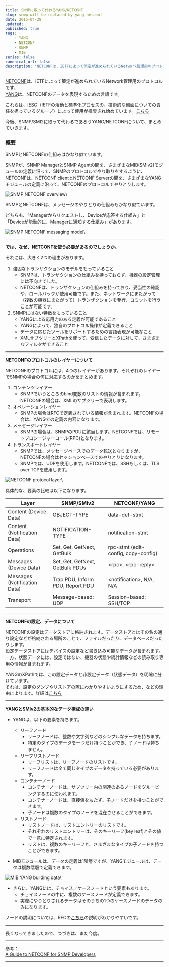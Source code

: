 ```yaml
---
title: SNMPに取って代わるYANG/NETCONF
slug: snmp-will-be-replaced-by-yang-netconf
date: 2015-04-28
updated:
published: true
tags:
    - YANG
    - NETCONF
    - SNMP
    - MIB
series: false
canonical_url: false
description: "NETCONFは、IETFによって策定が進められているNetwork管理用のプロトコルです。YANGは、NETCONFのデータを表現するための言語です。"
---
```


[NETCONF](https://tools.ietf.org/html/rfc6241)は、IETFによって策定が進められているNetwork管理用のプロトコルです。  
[YANG](https://tools.ietf.org/html/rfc6020)は、NETCONFのデータを表現するための言語です。

これらは、[IESG](http://www.ietf.org/iesg/)（IETFの活動と標準化プロセスの、技術的な側面についての責任を担っているグループ）によって使用が推奨され始めています。[こちら](http://www.ietf.org/iesg/statement/writable-mib-module.html)  

今後、SNMP/SMI2に取って代わるであろうYANG/NETCONFについて、まとめていきます。

<!--more-->

### 概要

SNMPとNETCONFの仕組みはかなり似ています。

SNMPが、SNMP ManagerとSNMP Agentの間を、さまざまなMIB(SMIv2)モジュールの定義に沿って、SNMPのプロトコルでやり取りをするように、  
NETCONFは、NETCONF clientとNETCONF Serverの間を、さまざまなYANGモジュールの定義に沿って、NETCONFのプロトコルでやりとりします。  

![SNMP NETCONF overview](./images/2014-04-snmp-netconf-overview_mini.jpg)\


SNMPとNETCONFは、メッセージのやりとりの仕組みもかなり似ています。

どちらも、「Managerからリクエストし、Deviceが応答する仕組み」と「Deviceが能動的に、Managerに通知する仕組み」があります。  

![SNMP NETCONF messaging model](./images/2014-04-snmp-netconf-messaging-model_mini.jpg)\


---

**では、なぜ、NETCONFを使う必要があるのでしょうか。**

それには、大きく2つの理由があります。

1. 強固なトランザクションのモデルをもっていること
    * SNMPは、トランザクションの仕組みを持っておらず、機器の設定管理には不向きでした。
    * NETCONFは、トランザクションの仕組みを持っており、妥当性の確認や、ロールバックが使用可能です。また、ネットワークにまたがって（複数の機器にまたがって）トランザクションを発行、コミットを行うことが可能です。
1. SNMPにはない特徴をもっていること
    * YANGによる応用力のある定義が可能であること
    * YANGによって、独自のプロトコル操作が定義できること
    * データに応じたツールをサポートするための言語表現が可能なこと
    * XMLサブツリーとXPathを使って、受信したデータに対して、さまざまなフィルタができること


---

**NETCONFのプロトコルのレイヤーについて**

NETCONFのプロトコルには、4つのレイヤーがあります。それぞれのレイヤーでSNMPの場合の何に対応するのかをまとめます。

1. コンテンツレイヤー
    * SNMPでいうところのbind変数のリストの情報が含まれます。NETCONFの場合は、XMLのサブツリーで表現します。
1. オペレーションレイヤー
    * SNMPの場合はRFCで定義されている情報が含まれます。NETCONFの場合は、YANGでの定義の内容になります。
1. メッセージレイヤー
    * SNMPの場合は、SNMPのPDUに該当します。NETCONFでは、リモートプロシージャーコール(RPC)となります。
1. トランスポートレイヤー
    * SNMPでは、メッセージベースでのデータ転送となりますが、NETCONFの場合はセッションベースでのやりとりになります。
    * SNMPでは、UDPを使用します。NETCONFでは、SSHもしくは、TLS over TCPを使用します。

![NETCONF protocol layer](./images/2014-04-netconf-protocol-layer_mini.jpg)\


具体的な、要素の比較は以下になります。  


| Layer                        | SNMP/SMIv2                       | NETCONF/YANG                        |
|------------------------------|----------------------------------|-------------------------------------|
| Content (Device Data)        | OBJECT-TYPE                      | data-def-stmt                       |
| Content (Notification Data)  | NOTIFICATION-TYPE                | notification-stmt                   |
| Operations                   | Set, Get, GetNext, GetBulk       | rpc-stmt (edit-config, copy-config) |
| Messages (Device Data)       | Set, Get, GetNext, GetBulk PDUs  | \<rpc>, \<rpc-reply>                |
| Messages (Notification Data) | Trap PDU, Inform PDU, Report PDU | \<notification>, N/A, N/A           |
| Transport                    | Message-based: UDP               | Session-based: SSH/TCP              |


---

**NETCONFの設定、データについて**

NETCONFの設定はデータストアに格納されます。データストアとはその名の通り設定などが格納される場所のことで、ファイルだったり、データベースだったりします。  
設定データストアにはデバイスの設定など書き込み可能なデータが含まれます。  
一方、状態データには、設定ではない、機器の状態や統計情報などの読み取り専用の情報が含まれます。  

YANGのXPathでは、この設定データと非設定データ（状態データ）を明確に分けています。  
それは、設定のダンプやリストアの際にわかりやすいようにするため、などの理由によります。詳細は[こちら](https://tools.ietf.org/html/rfc3535#section-3)  


---

**YANGとSMIv2の基本的なデータ構成の違い**

* YANGは、以下の要素を持ちます。
    + リーフノード
        - リーフノードは、整数や文字列などのシンプルなデータを持ちます。
        - 特定のタイプのデータを一つだけ持つことができ、子ノードは持ちません。
    + リーフリストノード
        - リーフリストは、リーフノードのリストです。
        - リーフノードは全て同じタイプのデータを持っている必要があります。
    + コンテナーノード
        - コンテナーノードは、サブツリー内の関連のあるノードをグルーピングするのに使われます。
        - コンテナーノードは、直接値をもたず、子ノードだけを持つことができます。
        - 子ノードは複数のタイプのノードを混在させることができます。
    + リストノード
        - リストノードは、リストエントリーのリストです。
        - それぞれのリストエントリーは、そのキーリーフ(key leaf)とその値で一意に特定されます。
        - リストは、複数のキーリーフと、さまざまなタイプの子ノードを持つことができます。

* MIBモジュールは、データの定義は1階層ですが、YANGモジュールは、データは複数階層で定義できます。


![MIB YANG building data](./images/2014-04-snmp-netconf-building-data_mini.jpg)\


* さらに、YANGには、チョイス／ケースノードという要素もあります。
    + チョイスノードの中に、複数のケースノードが定義できます。
    + 実際にやりとりされるデータはそのうちの1つのケースノードのデータのみになります。

ノードの説明については、RFCの[こちら](https://tools.ietf.org/html/rfc6020#section-4.2.2)の説明がわかりやすいです。  


---


長くなってきましたので、つづきは、また今度。


---

参考：  
[A Guide to NETCONF for SNMP Developers](http://www.ieee802.org/802_tutorials/2014-07/Tutorial_Berman_1407.pdf)

---


